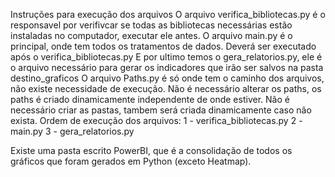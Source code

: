 Instruções para execução dos arquivos
O arquivo verifica_bibliotecas.py é o responsavel por verifivcar se todas as bibliotecas necessárias estão instaladas no computador, executar ele antes.
O arquivo main.py é o principal, onde tem todos os tratamentos de dados. Deverá ser executado após o verifica_bibliotecas.py
E por ultimo temos o gera_relatorios.py, ele é o arquivo necessário para gerar os indicadores que irão ser salvos na pasta destino_graficos
O arquivo Paths.py é só onde tem o caminho dos arquivos, não existe necessidade de execução.
Não é necessário alterar os paths, os paths é criado dinamicamente independente de onde estiver.
Não é necessário criar as pastas, tambem será criada dinamicamente caso não exista.
Ordem de execução dos arquivos:
1 - verifica_bibliotecas.py 
2 - main.py
3 - gera_relatorios.py

Existe uma pasta escrito PowerBI, que é a consolidação de todos os gráficos que foram gerados em Python (exceto Heatmap).

